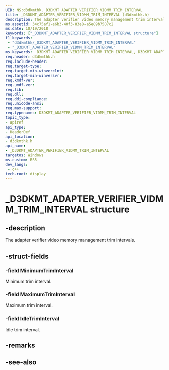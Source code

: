 ```yaml
---
UID: NS:d3dkmthk._D3DKMT_ADAPTER_VERIFIER_VIDMM_TRIM_INTERVAL
title: _D3DKMT_ADAPTER_VERIFIER_VIDMM_TRIM_INTERVAL (d3dkmthk.h)
description: The adapter verifier video memory management trim intervals.
ms.assetid: 34c75af1-e6b3-40f3-83e8-a5e89b7587c2
ms.date: 10/19/2018
keywords: ["_D3DKMT_ADAPTER_VERIFIER_VIDMM_TRIM_INTERVAL structure"]
f1_keywords:
 - "d3dkmthk/_D3DKMT_ADAPTER_VERIFIER_VIDMM_TRIM_INTERVAL"
 - "_D3DKMT_ADAPTER_VERIFIER_VIDMM_TRIM_INTERVAL"
ms.keywords: _D3DKMT_ADAPTER_VERIFIER_VIDMM_TRIM_INTERVAL, D3DKMT_ADAPTER_VERIFIER_VIDMM_TRIM_INTERVAL, 
req.header: d3dkmthk.h
req.include-header:
req.target-type:
req.target-min-winverclnt:
req.target-min-winversvr:
req.kmdf-ver:
req.umdf-ver:
req.lib:
req.dll:
req.ddi-compliance:
req.unicode-ansi:
req.max-support:
req.typenames: D3DKMT_ADAPTER_VERIFIER_VIDMM_TRIM_INTERVAL
topic_type: 
- apiref
api_type: 
- HeaderDef
api_location: 
- d3dkmthk.h
api_name: 
- _D3DKMT_ADAPTER_VERIFIER_VIDMM_TRIM_INTERVAL
targetos: Windows
ms.custom: RS5
dev_langs:
 - c++
tech.root: display
---
```


# _D3DKMT_ADAPTER_VERIFIER_VIDMM_TRIM_INTERVAL structure

## -description

The adapter verifier video memory management trim intervals.

## -struct-fields

### -field MinimumTrimInterval

Minimum trim interval.

### -field MaximumTrimInterval

Maximum trim interval.

### -field IdleTrimInterval
 
Idle trim interval.

## -remarks

## -see-also
